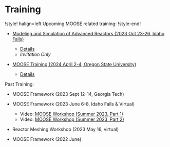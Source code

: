 # Training

!style! halign=left
Upcoming MOOSE related training:
!style-end!

- [Modeling and Simulation of Advanced Reactors (2023 Oct 23-26, Idaho Falls)](https://ncrcaims.inl.gov/Identity/Account/TrainingRegistration)

  - [Details](more_detail/2023_10_23-26_idaho_falls.md)
  - *Invitation Only*

- [MOOSE Training (2024 April 2-4, Oregon State University)](https://ncrcaims.inl.gov/Identity/Account/TrainingRegistration)

  - [Details](more_detail/2024_04_02-04_OSU.md)

Past Training:

- MOOSE Framework (2023 Sept 12-14, Georgia Tech)

- MOOSE Framework (2023 June 6-8, Idaho Falls & Virtual)

  - Video: [MOOSE Workshop (Summer 2023, Part 1)](https://www.youtube.com/watch?v=QPuK6OdF2hM)
  - Video: [MOOSE Workshop (Summer 2023, Part 2)](https://www.youtube.com/watch?v=JwbtDXRYPYo)

- Reactor Meshing Workshop (2023 May 16, virtual)
- MOOSE Framework (2022 June)
